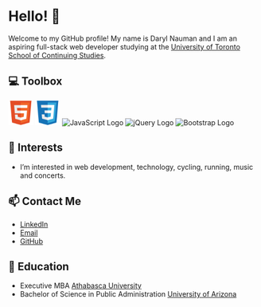 # Hello! 👋

Welcome to my GitHub profile! My name is Daryl Nauman and I am an aspiring full-stack web developer studying at the [University of Toronto School of Continuing Studies](https://bootcamp.learn.utoronto.ca/).

## 💻 Toolbox
<img src="https://raw.githubusercontent.com/devicons/devicon/7a4ca8aa871d6dca81691e018d31eed89cb70a76/icons/html5/html5-original.svg" alt="HTML5 Logo" width="50" height="50"/>   <img src="https://raw.githubusercontent.com/devicons/devicon/7a4ca8aa871d6dca81691e018d31eed89cb70a76/icons/css3/css3-original.svg" alt="CSS3 Logo" width="50" height="50"/>   <img src="https://cdn.worldvectorlogo.com/logos/logo-javascript.svg" alt="JavaScript Logo" width="50" height="50"/> <img src="https://cdn.worldvectorlogo.com/logos/jquery-2.svg" alt="jQuery Logo" width="50" height="50"/>   <img src="https://cdn.worldvectorlogo.com/logos/bootstrap-4.svg" alt="Bootstrap Logo" width="50" height="50"/>

## 👀 Interests 
-  I’m interested in web development, technology, cycling, running, music and concerts.

## 📫 Contact Me 
 - [LinkedIn](https://www.linkedin.com/in/darylnauman/)
 - [Email](mailto:darylnauman@gmail.com)
 - [GitHub](https://github.com/darylnauman)

## 📖 Education
- Executive MBA [Athabasca University](https://www.athabascau.ca/)
- Bachelor of Science in Public Administration [University of Arizona](http://www.arizona.edu)

<!---
darylnauman/darylnauman is a ✨ special ✨ repository because its `README.md` (this file) appears on your GitHub profile.
You can click the Preview link to take a look at your changes.

- 💞️ I’m looking to collaborate on ...

- 🌱 I’m currently learning 

--->




